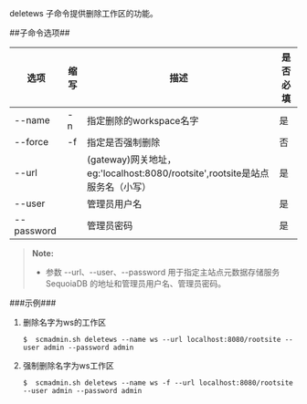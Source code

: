 deletews 子命令提供删除工作区的功能。

##子命令选项##

|选项       |缩写 |描述                                              |是否必填|
|-----------|----|--------------------------------------------------|--------|
|--name     |-n  |指定删除的workspace名字                             |是      |
|--force    |-f  |指定是否强制删除	                                    |否      |
|--url      |    |(gateway)网关地址，eg:'localhost:8080/rootsite',rootsite是站点服务名（小写）|是      |
|--user     |    |管理员用户名                                       |是      |
|--password |    |管理员密码                                         |是      |

> **Note:**
>
> * 参数 --url、--user、--password 用于指定主站点元数据存储服务 SequoiaDB 的地址和管理员用户名、管理员密码。
>

###示例###

1. 删除名字为ws的工作区

   ```lang-javascript
   $  scmadmin.sh deletews --name ws --url localhost:8080/rootsite --user admin --password admin
   ```
2. 强制删除名字为ws工作区

   ```lang-javascript
   $  scmadmin.sh deletews --name ws -f --url localhost:8080/rootsite --user admin --password admin
   ```